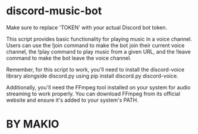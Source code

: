 # discord-music-bot

Make sure to replace 'TOKEN' with your actual Discord bot token.

This script provides basic functionality for playing music in a voice channel. Users can use the !join command to make the bot join their current voice channel, the !play command to play music from a given URL, and the !leave command to make the bot leave the voice channel.

Remember, for this script to work, you'll need to install the discord-voice library alongside discord.py using pip install discord.py discord-voice.

Additionally, you'll need the FFmpeg tool installed on your system for audio streaming to work properly. You can download FFmpeg from its official website and ensure it's added to your system's PATH.


# BY MAKIO 
